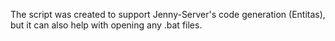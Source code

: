The script was created to support Jenny-Server's code generation (Entitas), but it can also help with opening any .bat files.

